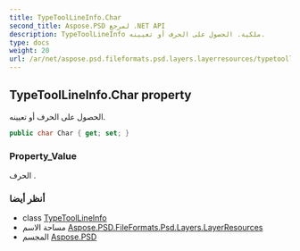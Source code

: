 ```yaml
---
title: TypeToolLineInfo.Char
second_title: Aspose.PSD لمرجع .NET API
description: TypeToolLineInfo ملكية. الحصول على الحرف أو تعيينه.
type: docs
weight: 20
url: /ar/net/aspose.psd.fileformats.psd.layers.layerresources/typetoollineinfo/char/
---
```

## TypeToolLineInfo.Char property

الحصول على الحرف أو تعيينه.

```csharp
public char Char { get; set; }
```

### Property_Value

الحرف .

### أنظر أيضا

* class [TypeToolLineInfo](../)
* مساحة الاسم [Aspose.PSD.FileFormats.Psd.Layers.LayerResources](../../typetoollineinfo/)
* المجسم [Aspose.PSD](../../../)


